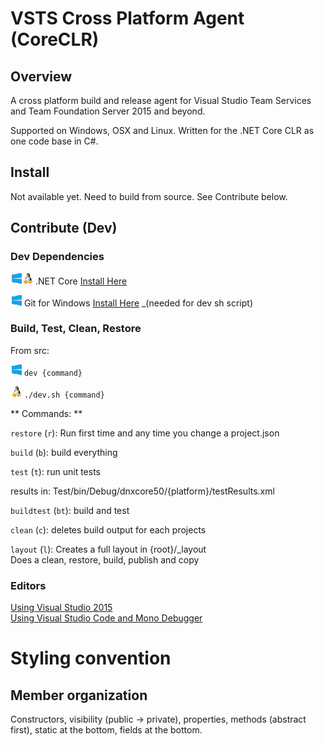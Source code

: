 # VSTS Cross Platform Agent (CoreCLR)

## Overview

A cross platform build and release agent for Visual Studio Team Services and Team Foundation Server 2015 and beyond.

Supported on Windows, OSX and Linux.  Written for the .NET Core CLR as one code base in C#.

## Install

Not available yet.  Need to build from source.  See Contribute below.

## Contribute (Dev)

### Dev Dependencies

![Win](docs/win_sm.png)![*nix](docs/linux_sm.png) .NET Core [Install Here](https://dotnet.github.io/getting-started/)  

![Win](docs/win_sm.png) Git for Windows [Install Here](https://git-scm.com/downloads) _(needed for dev sh script)

### Build, Test, Clean, Restore 

From src:

![Win](docs/win_sm.png) `dev {command}`  

![*nix](docs/linux_sm.png) `./dev.sh {command}`
  
** Commands: **

`restore` (`r`): Run first time and any time you change a project.json  

`build` (`b`):   build everything  

`test` (`t`):    run unit tests
        
  results in: 
  Test/bin/Debug/dnxcore50/{platform}/testResults.xml

`buildtest` (`bt`): build and test

`clean` (`c`):   deletes build output for each projects
 
`layout` (`l`): Creates a full layout in {root}/_layout  
   Does a clean, restore, build, publish and copy

### Editors

[Using Visual Studio 2015](docs/dev/vs.md)  
[Using Visual Studio Code and Mono Debugger](docs/dev/code.md)  

# Styling convention
## Member organization
Constructors, visibility (public -> private), properties, methods (abstract first), static at the bottom, fields at the bottom.
